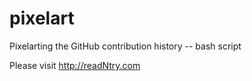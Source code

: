 # pixelart
Pixelarting the GitHub contribution history -- bash script

Please visit http://readNtry.com
